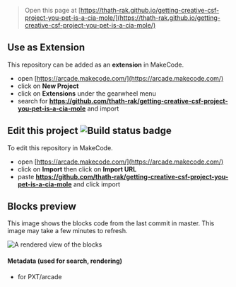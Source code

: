  


> Open this page at [https://thath-rak.github.io/getting-creative-csf-project-you-pet-is-a-cia-mole/](https://thath-rak.github.io/getting-creative-csf-project-you-pet-is-a-cia-mole/)

## Use as Extension

This repository can be added as an **extension** in MakeCode.

* open [https://arcade.makecode.com/](https://arcade.makecode.com/)
* click on **New Project**
* click on **Extensions** under the gearwheel menu
* search for **https://github.com/thath-rak/getting-creative-csf-project-you-pet-is-a-cia-mole** and import

## Edit this project ![Build status badge](https://github.com/thath-rak/getting-creative-csf-project-you-pet-is-a-cia-mole/workflows/MakeCode/badge.svg)

To edit this repository in MakeCode.

* open [https://arcade.makecode.com/](https://arcade.makecode.com/)
* click on **Import** then click on **Import URL**
* paste **https://github.com/thath-rak/getting-creative-csf-project-you-pet-is-a-cia-mole** and click import

## Blocks preview

This image shows the blocks code from the last commit in master.
This image may take a few minutes to refresh.

![A rendered view of the blocks](https://github.com/thath-rak/getting-creative-csf-project-you-pet-is-a-cia-mole/raw/master/.github/makecode/blocks.png)

#### Metadata (used for search, rendering)

* for PXT/arcade
<script src="https://makecode.com/gh-pages-embed.js"></script><script>makeCodeRender("{{ site.makecode.home_url }}", "{{ site.github.owner_name }}/{{ site.github.repository_name }}");</script>
